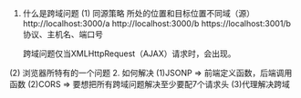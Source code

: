 1. 什么是跨域问题
  (1) 同源策略
    所处的位置和目标位置不同域（源）
    http://localhost:3000/a
    http://localhost:3000/b
    https://localhost:3001/b
    协议、主机名、端口号

    跨域问题仅当XMLHttpRequest（AJAX）请求时，会出现。 

  (2) 浏览器所特有的一个问题
2. 如何解决
  (1)JSONP => 前端定义函数，后端调用函数
  (2)CORS => 要想把所有跨域问题解决至少要配7个请求头
  (3)代理解决跨域